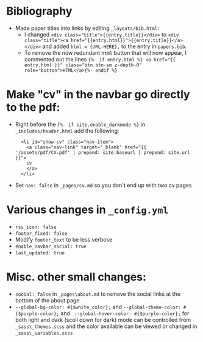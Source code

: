 # Bibliography
+ Made paper titles into links by editing `_layouts/bib.html`: 
  + I changed `<div class="title">{{entry.title}}</div>` to `<div class="title"><a href="{{entry.html}}">{{entry.title}}</a></div>` and added `html = {URL-HERE},` to the entry in `papers.bib`. 
  + To remove the now redundant `html` button that will now appear, I commented out the lines `{%- if entry.html %} <a href="{{ entry.html }}" class="btn btn-sm z-depth-0" role="button">HTML</a>{%- endif %}` 

# Make "cv" in the navbar go directly to the pdf:
+ Right before the `{%- if site.enable_darkmode %}` in `_includes/header.html` add the following: 

        <li id="show-cv" class="nav-item">
          <a class="nav-link" target="_blank" href="{{ '/assets/pdf/CV.pdf' | prepend: site.baseurl | prepend: site.url }}">
          cv
          </a>
        </li> 
+ Set `nav: false` in `_pages/cv.md` so you don't end up with two cv pages

# Various changes in `_config.yml`
+ `rss_icon: false`
+ `footer_fixed: false`
+ Modify `footer_text` to be less verbose
+ `enable_navbar_social: true`
+ `last_updated: true`

# Misc. other small changes:
+ `social: false` in `_pages\about.md` to remove the social links at the bottom of the about page
+ `--global-bg-color: #{$white_color};` and `--global-theme-color: #{$purple-color};` and ` --global-hover-color: #{$purple-color};` for both light and dark (scoll down for dark) mode can be controlled from `_sass\_themes.scss` and the color available can be viewed or changed in `_sass\_variables.scss`
